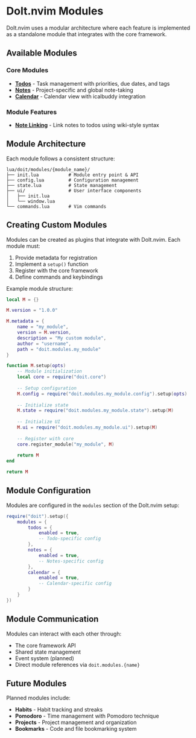 # DoIt.nvim Modules

DoIt.nvim uses a modular architecture where each feature is implemented as a standalone module that integrates with the core framework.

## Available Modules

### Core Modules

- **[Todos](todos.md)** - Task management with priorities, due dates, and tags
- **[Notes](notes.md)** - Project-specific and global note-taking
- **[Calendar](calendar.md)** - Calendar view with icalbuddy integration

### Module Features

- **[Note Linking](NOTE_LINKING.md)** - Link notes to todos using wiki-style syntax

## Module Architecture

Each module follows a consistent structure:

```
lua/doit/modules/{module_name}/
├── init.lua           # Module entry point & API
├── config.lua         # Configuration management
├── state.lua          # State management
├── ui/                # User interface components
│   ├── init.lua
│   └── window.lua
└── commands.lua       # Vim commands
```

## Creating Custom Modules

Modules can be created as plugins that integrate with DoIt.nvim. Each module must:

1. Provide metadata for registration
2. Implement a `setup()` function
3. Register with the core framework
4. Define commands and keybindings

Example module structure:

```lua
local M = {}

M.version = "1.0.0"

M.metadata = {
    name = "my_module",
    version = M.version,
    description = "My custom module",
    author = "username",
    path = "doit.modules.my_module"
}

function M.setup(opts)
    -- Module initialization
    local core = require("doit.core")
    
    -- Setup configuration
    M.config = require("doit.modules.my_module.config").setup(opts)
    
    -- Initialize state
    M.state = require("doit.modules.my_module.state").setup(M)
    
    -- Initialize UI
    M.ui = require("doit.modules.my_module.ui").setup(M)
    
    -- Register with core
    core.register_module("my_module", M)
    
    return M
end

return M
```

## Module Configuration

Modules are configured in the `modules` section of the DoIt.nvim setup:

```lua
require("doit").setup({
    modules = {
        todos = {
            enabled = true,
            -- Todo-specific config
        },
        notes = {
            enabled = true,
            -- Notes-specific config
        },
        calendar = {
            enabled = true,
            -- Calendar-specific config
        }
    }
})
```

## Module Communication

Modules can interact with each other through:

- The core framework API
- Shared state management
- Event system (planned)
- Direct module references via `doit.modules.{name}`

## Future Modules

Planned modules include:

- **Habits** - Habit tracking and streaks
- **Pomodoro** - Time management with Pomodoro technique
- **Projects** - Project management and organization
- **Bookmarks** - Code and file bookmarking system